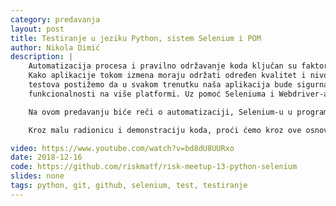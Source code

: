 ```yaml
---
category: predavanja
layout: post
title: Testiranje u jeziku Python, sistem Selenium i POM
author: Nikola Dimić
description: |
    Automatizacija procesa i pravilno održavanje koda ključan su faktor svake uspešne aplikacije ili servisa.
    Kako aplikacije tokom izmena moraju održati određen kvalitet i nivo bezbednosti, automatizacijom zamornih
    testova postižemo da u svakom trenutku naša aplikacija bude sigurna i da istovremeno testiramo stotine
    funkcionalnosti na više platformi. Uz pomoć Seleniuma i Webdriver-a možemo lako to izvesti.

    Na ovom predavanju biće reči o automatizaciji, Selenium-u u programskom jeziku Python, dobrim i lošim praksama pisanja održivog koda i testova, osnovnim konceptima struktuiranja koda prilikom testiranja (Page Object Model), kao i nekim konceptima razvoja aplikacija. Za kraj, biće reči i o pojedinim CI alatima, Gherkin sintaksi, Mocha i Chai bibliotekama.

    Kroz malu radionicu i demonstraciju koda, proći ćemo kroz ove osnove i napisati par automatizovanih testova komercijalnih sajtova.

video: https://www.youtube.com/watch?v=bd8dU8UURxo
date: 2018-12-16
code: https://github.com/riskmatf/risk-meetup-13-python-selenium
slides: none
tags: python, git, github, selenium, test, testiranje
---
```

